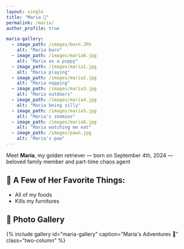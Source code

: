 ```yaml
---
layout: single
title: "Maria 🐾"
permalink: /maria/
author_profile: true

maria-gallery:
  - image_path: /images/born.JPG
    alt: "Maria born"
  - image_path: /images/maria0.jpg
    alt: "Maria as a puppy"
  - image_path: /images/maria1.jpg
    alt: "Maria playing"
  - image_path: /images/maria2.jpg
    alt: "Maria napping"
  - image_path: /images/maria3.jpg
    alt: "Maria outdoors"
  - image_path: /images/maria4.jpg
    alt: "Maria being silly"
  - image_path: /images/maria5.jpg
    alt: "Maria's zoomies"
  - image_path: /images/maria6.jpg
    alt: "Maria watching me eat"
  - image_path: /images/pawn.jpg
    alt: "Maria's paw"
---
```


Meet **Maria**, my golden retriever — born on September 4th, 2024 — beloved family member and part-time chaos agent

## 🐶 A Few of Her Favorite Things:
- All of my foods
- Kills my furnitures

## 📸 Photo Gallery

{% include gallery id="maria-gallery" caption="Maria's Adventures 🐾" class="two-column" %}
